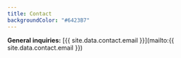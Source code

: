 ```yaml
---
title: Contact
backgroundColor: "#6423B7"
---
```


**General inquiries:** [{{ site.data.contact.email }}](mailto:{{ site.data.contact.email }})
